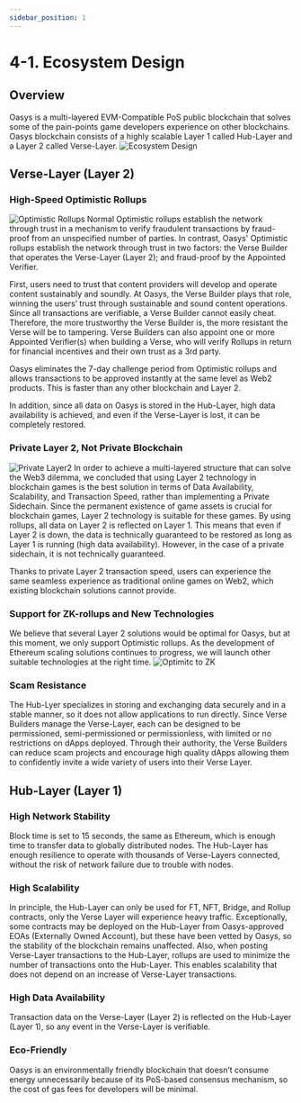 ```yaml
---
sidebar_position: 1
---
```

# 4-1. Ecosystem Design
## Overview
Oasys is a multi-layered EVM-Compatible PoS public blockchain that solves some of the pain-points game developers experience on other blockchains. Oasys blockchain consists of a highly scalable Layer 1 called Hub-Layer and a Layer 2 called Verse-Layer.
![Ecosystem Design](/img/docs/whitepaper/solution/ecosystem-design.png)
## Verse-Layer (Layer 2)
### High-Speed Optimistic Rollups
![Optimistic Rollups](/img/docs/whitepaper/solution/high-speed-or.png)
Normal Optimistic rollups establish the network through trust in a mechanism to verify fraudulent transactions by fraud-proof from an unspecified number of parties. In contrast, Oasys' Optimistic rollups establish the network through trust in two factors: the Verse Builder that operates the Verse-Layer (Layer 2); and fraud-proof by the Appointed Verifier.

First, users need to trust that content providers will develop and operate content sustainably and soundly. At Oasys, the Verse Builder plays that role, winning the users’ trust through sustainable and sound content operations. Since all transactions are verifiable, a Verse Builder cannot easily cheat. Therefore, the more trustworthy the Verse Builder is, the more resistant the Verse will be to tampering. Verse Builders can also appoint one or more Appointed Verifier(s) when building a Verse, who will verify Rollups in return for financial incentives and their own trust as a 3rd party.

Oasys eliminates the 7-day challenge period from Optimistic rollups and allows transactions to be approved instantly at the same level as Web2 products. This is faster than any other blockchain and Layer 2.

In addition, since all data on Oasys is stored in the Hub-Layer, high data availability is achieved, and even if the Verse-Layer is lost, it can be completely restored.

### Private Layer 2, Not Private Blockchain
![Private Layer2](/img/docs/whitepaper/solution/private-l2.png)
In order to achieve a multi-layered structure that can solve the Web3 dilemma, we concluded that using Layer 2 technology in blockchain games is the best solution in terms of Data Availability, Scalability, and Transaction Speed, rather than implementing a Private Sidechain.
Since the permanent existence of game assets is crucial for blockchain games, Layer 2 technology is suitable for these games. By using rollups, all data on Layer 2 is reflected on Layer 1. This means that even if Layer 2 is down, the data is technically guaranteed to be restored as long as Layer 1 is running (high data availability). However, in the case of a private sidechain, it is not technically guaranteed.

Thanks to private Layer 2 transaction speed, users can experience the same seamless experience as traditional online games on Web2, which existing blockchain solutions cannot provide.

### Support for ZK-rollups and New Technologies
We believe that several Layer 2 solutions would be optimal for Oasys, but at this moment, we only support Optimistic rollups. As the development of Ethereum scaling solutions continues to progress, we will launch other suitable technologies at the right time.
![Optimitc to ZK](/img/docs/whitepaper/solution/zk-support.png)
### Scam Resistance
The Hub-Lyer specializes in storing and exchanging data securely and in a stable manner, so it does not allow applications to run directly. Since Verse Builders manage the Verse-Layer, each can be designed to be permissioned, semi-permissioned or permissionless, with limited or no restrictions on dApps deployed. Through their authority, the Verse Builders can reduce scam projects and encourage high quality dApps allowing them to confidently invite a wide variety of users into their Verse Layer.

## Hub-Layer (Layer 1)
### High Network Stability
Block time is set to 15 seconds, the same as Ethereum, which is enough time to transfer data to globally distributed nodes. The Hub-Layer has enough resilience to operate with thousands of Verse-Layers connected, without the risk of network failure due to trouble with nodes.
### High Scalability
In principle, the Hub-Layer can only be used for FT, NFT, Bridge, and Rollup contracts, only the Verse Layer will experience heavy traffic. Exceptionally, some contracts may be deployed on the Hub-Layer from Oasys-approved EOAs (Externally Owned Account), but these have been vetted by Oasys, so the stability of the blockchain remains unaffected. Also, when posting Verse-Layer transactions to the Hub-Layer, rollups are used to minimize the number of transactions onto the Hub-Layer. This enables scalability that does not depend on an increase of Verse-Layer transactions.
### High Data Availability
Transaction data on the Verse-Layer (Layer 2) is reflected on the Hub-Layer (Layer 1), so any event in the Verse-Layer is verifiable.
### Eco-Friendly
Oasys is an environmentally friendly blockchain that doesn’t consume energy unnecessarily because of its PoS-based consensus mechanism, so the cost of gas fees for developers will be minimal.
